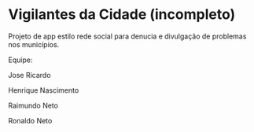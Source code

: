 # Vigilantes da Cidade (incompleto)

Projeto de app estilo rede social para denucia e divulgação de problemas nos municípios.

Equipe:

Jose Ricardo

Henrique Nascimento

Raimundo Neto

Ronaldo Neto
